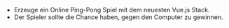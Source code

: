 * Erzeuge ein Online Ping-Pong Spiel mit dem neuesten Vue.js Stack. 
* Der Spieler sollte die Chance haben, gegen den Computer zu gewinnen.